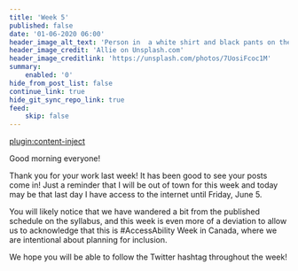 ```yaml
---
title: 'Week 5'
published: false
date: '01-06-2020 06:00'
header_image_alt_text: 'Person in  a white shirt and black pants on the beach'
header_image_credit: 'Allie on Unsplash.com'
header_image_creditlink: 'https://unsplash.com/photos/7UosiFcoc1M'
summary:
    enabled: '0'
hide_from_post_list: false
continue_link: true
hide_git_sync_repo_link: true
feed:
    skip: false
---
```


[plugin:content-inject](_week-5)


Good morning everyone!

Thank you for your work last week! It has been good to see your posts come in! Just a reminder that I will be out of town for this week and today may be that last day I have access to the internet until Friday, June 5.

You will likely notice that we have wandered a bit from the published schedule on the syllabus, and this week is even more of a deviation to allow us to acknowledge that this is #AccessAbility Week in Canada, where we are intentional about planning for inclusion.

We hope you will be able to follow the Twitter hashtag throughout the week!
